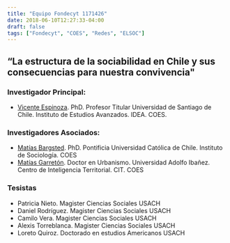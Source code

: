 ```yaml
---
title: "Equipo Fondecyt 1171426"
date: 2018-06-10T12:27:33-04:00
draft: false
tags: ["Fondecyt", "COES", "Redes", "ELSOC"]
---
```


## “La estructura de la sociabilidad en Chile y sus consecuencias para nuestra convivencia"


### Investigador Principal: 
+ [Vicente Espinoza](www.coes.cl/integrantes/vicente-espinoza "Vicente Espinoza"). PhD. Profesor Titular Universidad de Santiago de Chile. Instituto de Estudios Avanzados. IDEA. COES.
### Investigadores Asociados: 
+ [Matías Bargsted](www.coes.cl/integrantes/matias-bargsted "Matías Bargsted"). PhD. Pontificia Universidad Católica de Chile. Instituto de Sociología. COES
+ [Matías Garretón](www.coes.cl/integrantes/matias-garreton "Matías Garretón"). Doctor en Urbanismo. Universidad Adolfo Ibañez. Centro de Inteligencia Territorial. CIT. COES 
### Tesistas 
+ Patricia Nieto. Magister Ciencias Sociales USACH
+ Daniel Rodríguez. Magister Ciencias Sociales USACH
+ Camilo Vera. Magister Ciencias Sociales USACH
+ Alexis Torreblanca. Magister Ciencias Sociales USACH
+ Loreto Quiroz. Doctorado en estudios Americanos USACH
